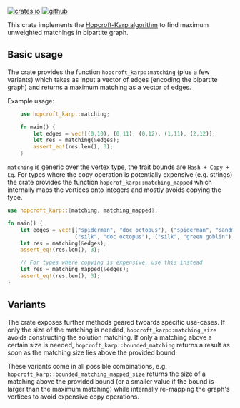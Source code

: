 [<img alt="crates.io" src="https://img.shields.io/crates/v/hopcroft-karp?style=flat-square"/>](https://crates.io/crates/hopcroft-karp)
[<img alt="github" src="https://img.shields.io/badge/github-hopcroft--karp-ffdd55?style=flat-square&logo=github"/>](https://github.com/microgravitas/hopcroft-karp)

This crate implements the <a href="https://en.wikipedia.org/wiki/Hopcroft%E2%80%93Karp_algorithm">Hopcroft-Karp algorithm</a> to find maximum unweighted matchings in bipartite graph. 

## Basic usage

The crate provides the function `hopcroft_karp::matching` (plus a few variants) which takes as input a vector of edges (encoding the bipartite graph) and returns a maximum matching as a vector of edges.

Example usage:

```rs
    use hopcroft_karp::matching;

    fn main() {
        let edges = vec![(0,10), (0,11), (0,12), (1,11), (2,12)];
        let res = matching(&edges);
        assert_eq!(res.len(), 3);
    }
```

`matching` is generic over the vertex type, the trait bounds are `Hash + Copy + Eq`. For types where the copy operation
is potentially expensive (e.g. strings) the crate provides the function `hopcrof_karp::matching_mapped` which internally
maps the vertices onto integers and mostly avoids copying the type. 

```rs
use hopcroft_karp::{matching, matching_mapped};

fn main() {
    let edges = vec![("spiderman", "doc octopus"), ("spiderman", "sandman"), ("spiderman", "green goblin"),
                     ("silk", "doc octopus"), ("silk", "green goblin"),  ("daredevil", "sandman")];
    let res = matching(&edges);
    assert_eq!(res.len(), 3);

    // For types where copying is expensive, use this instead
    let res = matching_mapped(&edges);
    assert_eq!(res.len(), 3);
}
```

## Variants

The crate exposes further methods geared twoards specific use-cases. If only the size of the matching is needed, `hopcroft_karp::matching_size` avoids constructing the solution matching. If only a matching above a certain size is needed,
`hopcroft_karp::bounded_matching` returns a result as soon as the matching size lies above the provided bound. 

These variants come in all possible combinations, e.g. `hopcroft_karp::bounded_matching_mapped_size` returns the size of 
a matching above the provided bound (or a smaller value if the bound is larger than the maximum matching) while internally re-mapping the graph's vertices to avoid expensive copy operations.